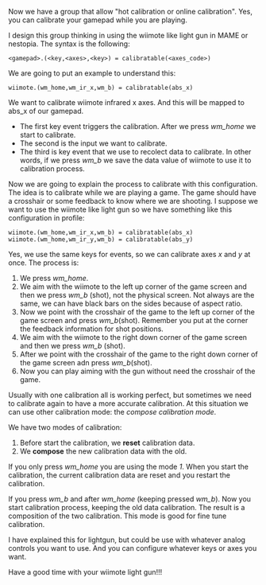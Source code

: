 
Now we have a group that allow "hot calibration or online calibration". Yes, you can calibrate your gamepad while you are playing.

I design this group thinking in using the wiimote like light gun in MAME or nestopia. The syntax is the following:

```
<gamepad>.(<key,<axes>,<key>) = calibratable(<axes_code>)
```

We are going to put an example to understand this:

```
wiimote.(wm_home,wm_ir_x,wm_b) = calibratable(abs_x)
```

We want to calibrate wiimote infrared x axes. And this will be mapped to abs_x of our gamepad.
 - The first key event triggers the calibration. After we press _wm_home_ we start to calibrate.
 - The second is the input we want to calibrate.
 - The third is key event that we use to recolect data to calibrate. In other words, if we press _wm_b_ we save the data value of wiimote to use it to calibration process.

Now we are going to explain the process to calibrate with this configuration. The idea is to calibrate while we are playing a game. The game should have a crosshair or some feedback to know where we are shooting. 
I suppose we want to use the wiimote like light gun so we have something like this configuration in profile:

```
wiimote.(wm_home,wm_ir_x,wm_b) = calibratable(abs_x)
wiimote.(wm_home,wm_ir_y,wm_b) = calibratable(abs_y)
```

Yes, we use the same keys for events, so we can calibrate axes *x* and *y* at once. The process is:

 1. We press *wm_home*.
 2. We aim with the wiimote to the left up corner of the game screen and then we press *wm_b* (shot), not the physical screen. Not always are the same, we can have black bars on the sides because of aspect ratio.
 3. Now we point with the crosshair of the game to the left up corner of the game screen and press *wm_b*(shot). Remember you put at the corner the feedback information for shot positions.
 4. We aim with the wiimote to the right down corner of the game screen and then we press *wm_b* (shot).
 5. After we point with the crosshair of the game to the right down corner of the game screen adn press *wm_b*(shot). 
 6. Now you can play aiming with the gun without need the crosshair of the game.

Usually with one calibration all is working perfect, but sometimes we need to calibrate again to have a more accurate calibration. At this situation we can use other calibration mode: the *compose calibration mode*.

We have two modes of calibration:

  1. Before start the calibration, we **reset** calibration data.
  2. We **compose** the new calibration data with the old.

If you only press *wm_home* you are using the mode *1*. When you start the calibration, the current calibration data are reset and you restart the calibration.

If you press *wm_b* and after *wm_home* (keeping pressed *wm_b*). Now you start calibration process, keeping the old data calibration. The result is a composition of the two calibration. This mode is good for fine tune calibration.

I have explained this for lightgun, but could be use with whatever analog controls you want to use. And you can configure whatever keys or axes you want.

Have a good time with your wiimote light gun!!!
